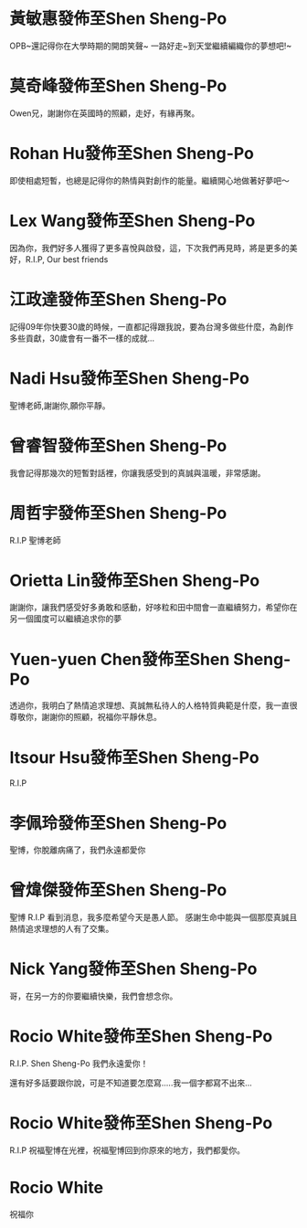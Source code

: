 黃敏惠發佈至‎Shen Sheng-Po
========
OPB~還記得你在大學時期的開朗笑聲~
一路好走~到天堂繼續編織你的夢想吧!~

莫奇峰發佈至‎Shen Sheng-Po
========
Owen兄，謝謝你在英國時的照顧，走好，有緣再聚。

Rohan Hu發佈至‎Shen Sheng-Po
========
即使相處短暫，也總是記得你的熱情與對創作的能量。繼續開心地做著好夢吧～

Lex Wang發佈至‎Shen Sheng-Po
========
因為你，我們好多人獲得了更多喜悅與啟發，這，下次我們再見時，將是更多的美好，R.I.P, Our best friends

江政達發佈至‎Shen Sheng-Po
========
記得09年你快要30歲的時候，一直都記得跟我說，要為台灣多做些什麼，為創作多些貢獻，30歲會有一番不一樣的成就...


Nadi Hsu發佈至‎Shen Sheng-Po
========
聖博老師,謝謝你,願你平靜。

曾睿智發佈至‎Shen Sheng-Po
========
我會記得那幾次的短暫對話裡，你讓我感受到的真誠與溫暖，非常感謝。

周哲宇發佈至‎Shen Sheng-Po
========
R.I.P 聖博老師

Orietta Lin發佈至‎Shen Sheng-Po
========
謝謝你，讓我們感受好多勇敢和感動，好哆粒和田中間會一直繼續努力，希望你在另一個國度可以繼續追求你的夢

Yuen-yuen Chen發佈至‎Shen Sheng-Po
========
透過你，我明白了熱情追求理想、真誠無私待人的人格特質典範是什麼，我一直很尊敬你，謝謝你的照顧，祝福你平靜休息。

Itsour Hsu發佈至‎Shen Sheng-Po
========
R.I.P


李佩玲發佈至‎Shen Sheng-Po
========
聖博，你脫離病痛了，我們永遠都愛你


曾煒傑發佈至‎Shen Sheng-Po
========
聖博 R.I.P 
看到消息，我多麼希望今天是愚人節。
感謝生命中能與一個那麼真誠且熱情追求理想的人有了交集。


Nick Yang發佈至‎Shen Sheng-Po
========
哥，在另一方的你要繼續快樂，我們會想念你。


Rocio White發佈至‎Shen Sheng-Po
========

R.I.P. Shen Sheng-Po 我們永遠愛你！

還有好多話要跟你說，可是不知道要怎麼寫.....我一個字都寫不出來...

Rocio White發佈至‎Shen Sheng-Po
========
R.I.P 
祝福聖博在光裡，祝福聖博回到你原來的地方，我們都愛你。


Rocio White
========
祝福你
